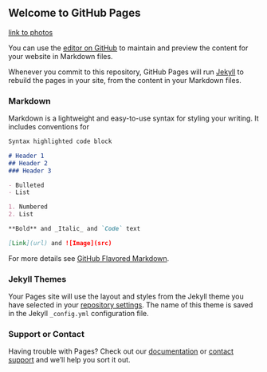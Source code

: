 ## Welcome to GitHub Pages

[link to photos](https://photos.google.com/share/AF1QipOQUj3Xqpaj_zAo5AZZ-SOdr_GoibnJ0y6HEa9G5U4r65SaQZiDZuoC9tpbxB997Q?key=NW9WUGFNb2d0Z0dDaU1hejI4Z2xKYlZGZHRWZU5n)

You can use the [editor on GitHub](https://github.com/Builtbydesign/julesmutius/edit/gh-pages/index.md) to maintain and preview the content for your website in Markdown files.

Whenever you commit to this repository, GitHub Pages will run [Jekyll](https://jekyllrb.com/) to rebuild the pages in your site, from the content in your Markdown files.

### Markdown

Markdown is a lightweight and easy-to-use syntax for styling your writing. It includes conventions for

```markdown
Syntax highlighted code block

# Header 1
## Header 2
### Header 3

- Bulleted
- List

1. Numbered
2. List

**Bold** and _Italic_ and `Code` text

[Link](url) and ![Image](src)
```

For more details see [GitHub Flavored Markdown](https://guides.github.com/features/mastering-markdown/).

### Jekyll Themes

Your Pages site will use the layout and styles from the Jekyll theme you have selected in your [repository settings](https://github.com/Builtbydesign/julesmutius/settings/pages). The name of this theme is saved in the Jekyll `_config.yml` configuration file.

### Support or Contact

Having trouble with Pages? Check out our [documentation](https://docs.github.com/categories/github-pages-basics/) or [contact support](https://support.github.com/contact) and we’ll help you sort it out.
